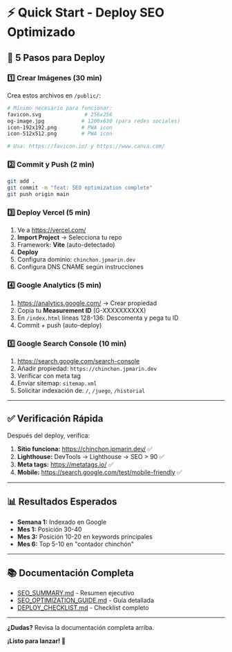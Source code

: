 # ⚡ Quick Start - Deploy SEO Optimizado

## 🚀 5 Pasos para Deploy

### 1️⃣ Crear Imágenes (30 min)

Crea estos archivos en `/public/`:

```bash
# Mínimo necesario para funcionar:
favicon.svg              # 256x256
og-image.jpg            # 1200x630 (para redes sociales)
icon-192x192.png        # PWA icon
icon-512x512.png        # PWA icon

# Usa: https://favicon.io/ y https://www.canva.com/
```

### 2️⃣ Commit y Push (2 min)

```bash
git add .
git commit -m "feat: SEO optimization complete"
git push origin main
```

### 3️⃣ Deploy Vercel (5 min)

1. Ve a https://vercel.com/
2. **Import Project** → Selecciona tu repo
3. Framework: **Vite** (auto-detectado)
4. **Deploy**
5. Configura dominio: `chinchon.jpmarin.dev`
6. Configura DNS CNAME según instrucciones

### 4️⃣ Google Analytics (5 min)

1. https://analytics.google.com/ → Crear propiedad
2. Copia tu **Measurement ID** (G-XXXXXXXXXX)
3. En `/index.html` líneas 128-136: Descomenta y pega tu ID
4. Commit + push (auto-deploy)

### 5️⃣ Google Search Console (10 min)

1. https://search.google.com/search-console
2. Añadir propiedad: `https://chinchon.jpmarin.dev`
3. Verificar con meta tag
4. Enviar sitemap: `sitemap.xml`
5. Solicitar indexación de: `/`, `/juego`, `/historial`

---

## ✅ Verificación Rápida

Después del deploy, verifica:

1. **Sitio funciona:** https://chinchon.jpmarin.dev/ ✅
2. **Lighthouse:** DevTools → Lighthouse → SEO > 90 ✅
3. **Meta tags:** https://metatags.io/ ✅
4. **Mobile:** https://search.google.com/test/mobile-friendly ✅

---

## 📊 Resultados Esperados

- **Semana 1:** Indexado en Google
- **Mes 1:** Posición 30-40
- **Mes 3:** Posición 10-20 en keywords principales
- **Mes 6:** Top 5-10 en "contador chinchón"

---

## 📚 Documentación Completa

- [SEO_SUMMARY.md](./SEO_SUMMARY.md) - Resumen ejecutivo
- [SEO_OPTIMIZATION_GUIDE.md](./SEO_OPTIMIZATION_GUIDE.md) - Guía detallada
- [DEPLOY_CHECKLIST.md](./DEPLOY_CHECKLIST.md) - Checklist completo

---

**¿Dudas?** Revisa la documentación completa arriba.

**¡Listo para lanzar! 🚀**
